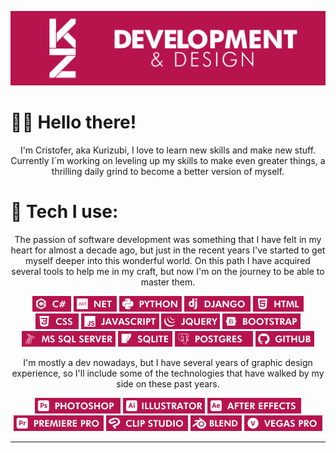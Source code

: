 ![portada](assets/svg/portada_readme.svg)

# 👋🏻 Hello there!

<p style="text-align:center;"> I'm Cristofer, aka Kurizubi, I love to learn new skills and make new stuff. Currently I´m working on leveling up my skills to make even greater things, a thrilling daily grind to become a better version of myself.</p>

# 🧰 Tech I use:

<p style="text-align:center;">The passion of software development was something that I have felt in my heart for almost a decade ago, but just in the recent years I've started to get myself deeper into this wonderful world. On this path I have acquired several tools to help me in my craft, but now I'm on the journey to be able to master them.</p>

<div style="text-align: center;">

<img src="assets/svg/badges/CS.svg" style="height:25px"/>
<img src="assets/svg/badges/NET.svg" style="height:25px"/>
<img src="assets/svg/badges/PY.svg" style="height:25px"/>
<img src="assets/svg/badges/DJANGO.svg" style="height:25px"/>
<img src="assets/svg/badges/HTML.svg" style="height:25px"/>
<img src="assets/svg/badges/CSS.svg" style="height:25px"/>
<img src="assets/svg/badges/JS.svg" style="height:25px"/>
<img src="assets/svg/badges/JQUERY.svg" style="height:25px"/>
<img src="assets/svg/badges/BOOTSTRAP.svg" style="height:25px"/>
<img src="assets/svg/badges/MSSQL.svg" style="height:25px"/>
<img src="assets/svg/badges/SQLITE.svg" style="height:25px"/>
<img src="assets/svg/badges/POSTGRESQL.svg" style="height:25px"/>
<img src="assets/svg/badges/GITHUB.svg" style="height:25px"/>

</div>

<p style="text-align:center;">I'm mostly a dev nowadays, but I have several years of graphic design experience, so I'll include some of the technologies that have walked by my side on these past years.</p>

<div style="text-align: center;">

<img src="assets/svg/badges/PS.svg" style="height:25px"/>
<img src="assets/svg/badges/AI.svg" style="height:25px"/>
<img src="assets/svg/badges/AEP.svg" style="height:25px"/>
<img src="assets/svg/badges/PRPROJ.svg" style="height:25px"/>
<img src="assets/svg/badges/CLIP.svg" style="height:25px"/>
<img src="assets/svg/badges/BLEND.svg" style="height:25px"/>
<img src="assets/svg/badges/VEG.svg" style="height:25px"/>

</div>

<!--
# 📊 Favorite Languages:

![](https://github-readme-stats.vercel.app/api/top-langs/?username=cbinimelis&theme=tokyonight&hide_border=false&include_all_commits=true&count_private=true&layout=compact)

# 🛠️ Projects

![](https://github-contributor-stats.vercel.app/api?username=cbinimelis&limit=5&theme=tokyonight&combine_all_yearly_contributions=true)

 -->

---
